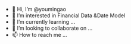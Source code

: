 - 👋 Hi, I’m @youmingao
- 👀 I’m interested in Financial Data &Date Model
- 🌱 I’m currently learning ...
- 💞️ I’m looking to collaborate on ...
- 📫 How to reach me ...

<!---
youmingao/youmingao is a ✨ special ✨ repository because its `README.md` (this file) appears on your GitHub profile.
You can click the Preview link to take a look at your changes.
--->
